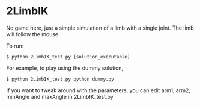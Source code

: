 # 2LimbIK
No game here, just a simple simulation of a limb with a single joint. The limb will follow the mouse.

To run:
```
$ python 2LimbIK_test.py [solution_executable]
```
For example, to play using the dummy solution,
```
$ python 2LimbIK_test.py python dummy.py
```

If you want to tweak around with the parameters, you can edit arm1, arm2, minAngle and maxAngle in 2LimbIK_test.py
